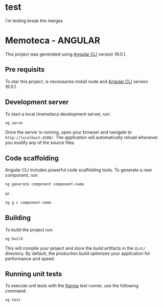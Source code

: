 # test

i'm testing break the merges

# Memoteca - ANGULAR

This project was generated using [Angular CLI](https://github.com/angular/angular-cli) version 19.0.1.

## Pre requisits

To star this project, is necessaries install node and [Angular CLI](https://github.com/angular/angular-cli) version 19.0.1.

## Development server

To start a local /memoteca development server, run:

```bash
ng serve
```

Once the server is running, open your browser and navigate to `http://localhost:4200/`. The application will automatically reload whenever you modify any of the source files.

## Code scaffolding

Angular CLI includes powerful code scaffolding tools. To generate a new component, run:

```bash
ng generate component component-name
```
or

```bash
ng g c component-name
```

## Building

To build the project run:

```bash
ng build
```

This will compile your project and store the build artifacts in the `dist/` directory. By default, the production build optimizes your application for performance and speed.

## Running unit tests

To execute unit tests with the [Karma](https://karma-runner.github.io) test runner, use the following command:

```bash
ng test
```
